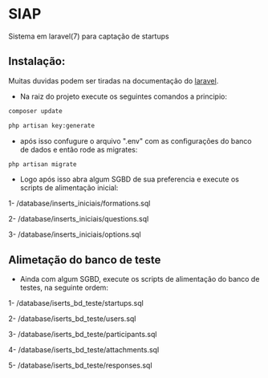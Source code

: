# SIAP

Sistema em laravel(7) para captação de startups

## Instalação:

Muitas duvidas podem ser tiradas na documentação do  [laravel](https://laravel.com/docs/7.x/).

- Na raiz do projeto execute os seguintes comandos a principio:


```bash
composer update
```

```bash
php artisan key:generate
```

- após isso confugure o arquivo ".env" com as configurações do banco de dados e então rode as migrates:

```bash
php artisan migrate
```

- Logo após isso abra algum SGBD de sua preferencia e execute os scripts de alimentação inicial:

1- /database/inserts_iniciais/formations.sql

2- /database/inserts_iniciais/questions.sql

3- /database/inserts_iniciais/options.sql


## Alimetação do banco de teste

- Ainda com algum SGBD, execute os scripts de alimentação do banco de testes, na seguinte ordem:

1- /database/iserts_bd_teste/startups.sql

2- /database/iserts_bd_teste/users.sql

3- /database/iserts_bd_teste/participants.sql

4- /database/iserts_bd_teste/attachments.sql

5- /database/iserts_bd_teste/responses.sql

